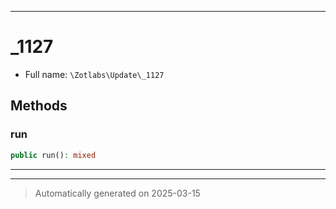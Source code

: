 ***

# _1127





* Full name: `\Zotlabs\Update\_1127`




## Methods


### run



```php
public run(): mixed
```












***


***
> Automatically generated on 2025-03-15
